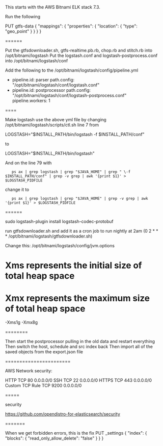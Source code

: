This starts with the AWS Bitnami ELK stack 7.3. 

Run the following 

PUT gtfs-data
{
  "mappings": {
    "properties": {
      "location": {
        "type": "geo_point"
      }
    }
  }
}

======

Put the gtfsdownloader.sh, gtfs-realtime.pb.rb, chop.rb and stitch.rb into /opt/bitnami/logstash
Put the logstash.conf and logstash-postprocess.conf into /opt/bitnami/logstash/conf

Add the following to the /opt/bitnami/logstash/config/pipeline.yml
- pipeline.id: parser
  path.config: "/opt/bitnami/logstash/conf/logstash.conf"
- pipeline.id: postprocessor
  path.config: "/opt/bitnami/logstash/conf/logstash-postprocess.conf"
  pipeline.workers: 1

====

Make logstash use the above yml file by changing /opt/bitnami/logstash/scripts/ctl.sh line 7 from

LOGSTASH="$INSTALL_PATH/bin/logstash -f $INSTALL_PATH/conf"

to

LOGSTASH="$INSTALL_PATH/bin/logstash"

And on the line 79 with

       ps ax | grep logstash | grep "$JAVA_HOME" | grep " \-f $INSTALL_PATH/conf" | grep -v grep | awk '{print $1}' > $LOGSTASH_PIDFILE

change it to

       ps ax | grep logstash | grep "$JAVA_HOME" | grep -v grep | awk '{print $1}' > $LOGSTASH_PIDFILE

======

sudo logstash-plugin install logstash-codec-protobuf

run gtfsdownloader.sh and add it as a cron job to run nightly at 2am (0 2 * * * /opt/bitnami/logstash/gtfsdownloader.sh)

Change this: /opt/bitnami/logstash/config/jvm.options
# Xms represents the initial size of total heap space
# Xmx represents the maximum size of total heap space
-Xms1g
-Xmx8g

========

Then start the postprocessor pulling in the old data and restart everything
Then switch the host, schedule and src index back
Then import all of the saved objects from the export.json file

=======================

AWS Network security:

HTTP
TCP
80
0.0.0.0/0
SSH
TCP
22
0.0.0.0/0
HTTPS
TCP
443
0.0.0.0/0
Custom TCP Rule
TCP
9200
0.0.0.0/0

=====

security

https://github.com/opendistro-for-elasticsearch/security



=======

When we get forbidden errors, this is the fix
  PUT _settings
    {
    "index": {
    "blocks": {
    "read_only_allow_delete": "false"
    }
    }
    }
